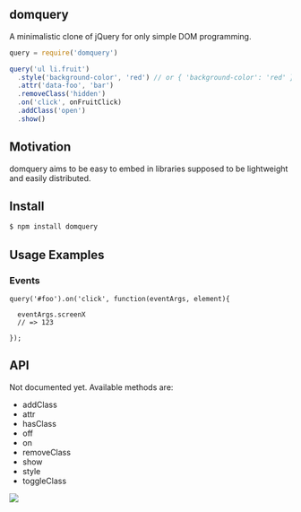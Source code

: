 ## domquery

A minimalistic clone of jQuery for only simple DOM programming.

```js
query = require('domquery')

query('ul li.fruit')
  .style('background-color', 'red') // or { 'background-color': 'red' }
  .attr('data-foo', 'bar')
  .removeClass('hidden')
  .on('click', onFruitClick)
  .addClass('open')
  .show()
```

## Motivation

domquery aims to be easy to embed in libraries supposed to be lightweight and easily distributed.

## Install

```bash
$ npm install domquery
```

## Usage Examples

### Events

```
query('#foo').on('click', function(eventArgs, element){

  eventArgs.screenX
  // => 123

});
```

## API

Not documented yet. Available methods are:

* addClass
* attr
* hasClass
* off
* on
* removeClass
* show
* style
* toggleClass

![](https://dl.dropboxusercontent.com/s/4nnw71f7k726wf3/npmel_29.jpg)
